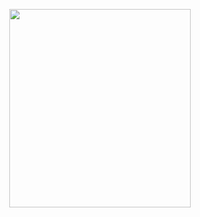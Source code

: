 <p align="center">
<img src="https://mhabibr02.github.io/Page-Web-Development/assets/img/portfolio/webdev-57.png" width="80%" height="30%">
</p>
